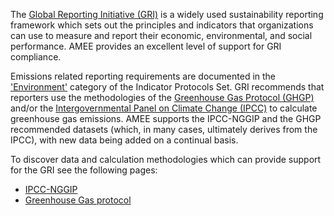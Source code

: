 The [Global Reporting Initiative
(GRI)](http://www.globalreporting.org/Home) is a widely used
sustainability reporting framework which sets out the principles and
indicators that organizations can use to measure and report their
economic, environmental, and social performance. AMEE provides an
excellent level of support for GRI compliance.

Emissions related reporting requirements are documented in the
['Environment'](http://www.globalreporting.org/NR/rdonlyres/D2BC0DF8-FF2C-4BAB-B2B4-27DA868C2A5F/2800/smallG3_IP_EN_ENG_andcov.pdf)
category of the Indicator Protocols Set. GRI recommends that reporters
use the methodologies of the [Greenhouse Gas Protocol
(GHGP)](http://www.ghgprotocol.org/) and/or the [Intergovernmental Panel
on Climate Change
(IPCC)](http://www.ipcc-nggip.iges.or.jp/public/2006gl/index.html) to
calculate greenhouse gas emissions. AMEE supports the IPCC-NGGIP and the
GHGP recommended datasets (which, in many cases, ultimately derives from
the IPCC), with new data being added on a continual basis.

To discover data and calculation methodologies which can provide support
for the GRI see the following pages:

  - [IPCC-NGGIP](IPCC)
  - [Greenhouse Gas protocol](Greenhouse_Gas_Protocol)
